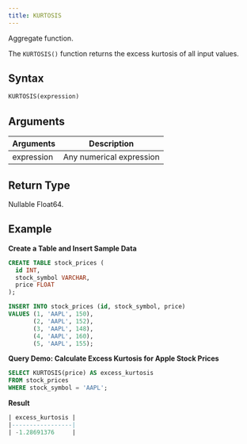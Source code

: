 ```yaml
---
title: KURTOSIS
---
```


Aggregate function.

The `KURTOSIS()` function returns the excess kurtosis of all input values.

## Syntax

```sql
KURTOSIS(expression)
```

## Arguments

| Arguments   | Description                     |
| ----------- | -----------                     |
| expression  | Any numerical expression        |

## Return Type

Nullable Float64.

## Example

**Create a Table and Insert Sample Data**
```sql
CREATE TABLE stock_prices (
  id INT,
  stock_symbol VARCHAR,
  price FLOAT
);

INSERT INTO stock_prices (id, stock_symbol, price)
VALUES (1, 'AAPL', 150),
       (2, 'AAPL', 152),
       (3, 'AAPL', 148),
       (4, 'AAPL', 160),
       (5, 'AAPL', 155);
```

**Query Demo: Calculate Excess Kurtosis for Apple Stock Prices**

```sql
SELECT KURTOSIS(price) AS excess_kurtosis
FROM stock_prices
WHERE stock_symbol = 'AAPL';
```

**Result**

```sql
| excess_kurtosis |
|-----------------|
| -1.28691376     |
```
